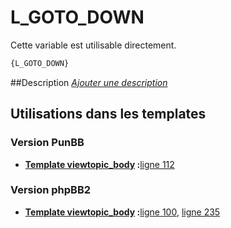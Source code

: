 # L_GOTO_DOWN


Cette variable est utilisable directement.

```html
{L_GOTO_DOWN}
```

##Description
[*Ajouter une description*](https://fa-tvars.appspot.com/var/L_GOTO_DOWN)

## Utilisations dans les templates

### Version PunBB

* __[Template viewtopic_body](../tpl/var/punbb/viewtopic_body.md#readme) :__[ligne 112](../tpl/src/punbb/viewtopic_body.tpl#L112)

### Version phpBB2

* __[Template viewtopic_body](../tpl/var/subsilver/viewtopic_body.md#readme) :__[ligne 100](../tpl/src/subsilver/viewtopic_body.tpl#L100), [ligne 235](../tpl/src/subsilver/viewtopic_body.tpl#L235)